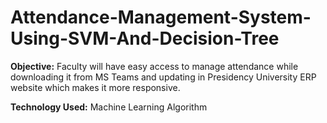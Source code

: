 # Attendance-Management-System-Using-SVM-And-Decision-Tree
**Objective:** 
Faculty will have easy access to manage attendance while downloading it from MS Teams and updating in Presidency University ERP website which makes it more responsive.  

**Technology Used:**
Machine Learning Algorithm
